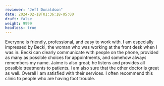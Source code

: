 ```yaml
---
reviewer: "Jeff Donaldson"
date: 2024-02-18T01:36:18-05:00
draft: false
weight: 9999
headless: true
---
```


Everyone is friendly, professional, and easy to work with. I am especially impressed by Becki, the woman who was working at the front desk when I was in. Becki can clearly communicate with people on the phone, provided as many as possible choices for appointments, and somehow always remembers my name. Jaime is also great; he listens and provides all possible treatments to patients. I am also sure that the other doctor is great as well. Overall I am satisfied with their services. I often recommend this clinic to people who are having foot trouble.